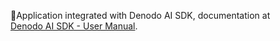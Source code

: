 Application integrated with Denodo AI SDK, documentation at  
[Denodo AI SDK - User Manual](https://community.denodo.com/docs/html/document/denodoconnects/latest/en/Denodo%20AI%20SDK%20-%20User%20Manual).
